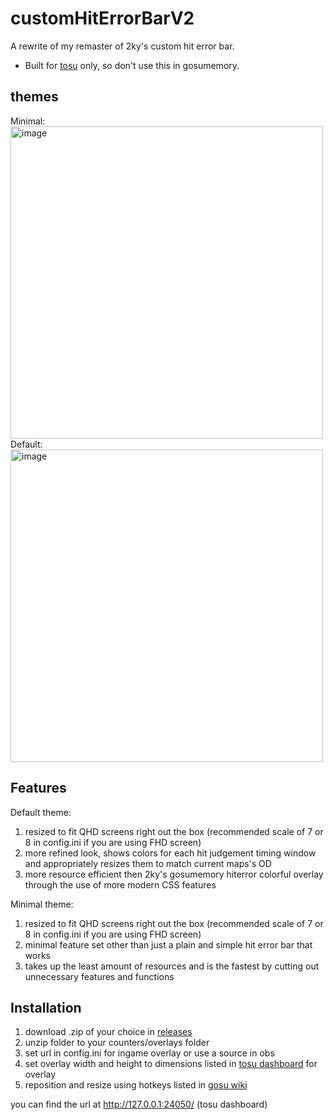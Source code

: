 # customHitErrorBarV2
A rewrite of my remaster of 2ky's custom hit error bar.   
  - Built for [tosu](https://github.com/KotRikD/tosu) only, so don't use this in gosumemory.
## themes
Minimal:   
<img width="500" alt="image" src="https://github.com/breadles5/customHitErrorBarV2/assets/101068519/6f47dce7-765f-42fe-a22c-cf38c95f0af0">    
Default:   
<img width="500" alt="image" src="https://github.com/breadles5/customHitErrorBarV2/assets/101068519/b6377d5c-4ffe-4ffa-935b-e9b5aed70b51">  
## Features
Default theme:
   1. resized to fit QHD screens right out the box (recommended scale of 7 or 8 in config.ini if you are using FHD screen)
   2. more refined look, shows colors for each hit judgement timing window and appropriately resizes them to match current maps's OD
   3. more resource efficient then 2ky's gosumemory hiterror colorful overlay through the use of more modern CSS features
      
Minimal theme:
   1. resized to fit QHD screens right out the box (recommended scale of 7 or 8 in config.ini if you are using FHD screen)
   2. minimal feature set other than just a plain and simple hit error bar that works
   3. takes up the least amount of resources and is the fastest by cutting out unnecessary features and functions
## Installation
   1. download .zip of your choice in [releases](https://github.com/breadles5/customHitErrorBarV2/releases)
   2. unzip folder to your counters/overlays folder
   3. set url in config.ini for ingame overlay or use a source in obs
   4. set overlay width and height to dimensions listed in [tosu dashboard](http://127.0.0.1:24050/) for overlay
   5. reposition and resize using hotkeys listed in [gosu wiki](https://github.com/l3lackShark/gosumemory/wiki/GameOverlay)
      
you can find the url at http://127.0.0.1:24050/ (tosu dashboard)
